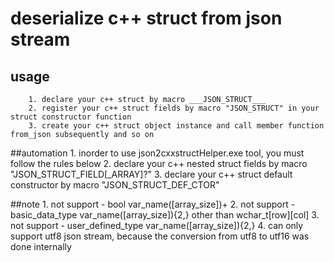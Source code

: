 # deserialize c++ struct from json stream 

## usage

		1. declare your c++ struct by macro ___JSON_STRUCT___
		2. register your c++ struct fields by macro "JSON_STRUCT" in your struct constructor function
		3. create your c++ struct object instance and call member function from_json subsequently and so on

 ##automation
		1. inorder to use json2cxxstructHelper.exe tool, you must follow the rules below
		2. declare your c++ nested struct fields by macro "JSON_STRUCT_FIELD[_ARRAY]?"
		3. declare your c++ struct default constructor by macro "JSON_STRUCT_DEF_CTOR"

 ##note
		1. not support - bool var_name([array_size])+
		2. not support - basic_data_type var_name([array_size]){2,} other than wchar_t[row][col]
		3. not support - user_defined_type var_name([array_size]){2,}
		4. can only support utf8 json stream, because the conversion from utf8 to utf16 was done internally
